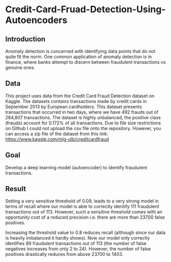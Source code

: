 # Credit-Card-Fruad-Detection-Using-Autoencoders

## Introduction

Anomaly detection is concerned with identifying data points that do not quite fit the norm. One common application of anomaly detection is in finance, where banks attempt to discern between fraudulent transactions vs genuine ones.

## Data  

This project uses data from the Credit Card Fraud Detection dataset on Kaggle. The datasets contains transactions made by credit cards in September 2013 by European cardholders.
This dataset presents transactions that occurred in two days, where we have 492 frauds out of 284,807 transactions. The dataset is highly unbalanced, the positive class (frauds) account for 0.172% of all transactions. Due to file size restrictions on Github I could not upload the csv file onto the repository. However, you can access a zip file of the dataset from this link:
 https://www.kaggle.com/mlg-ulb/creditcardfraud


## Goal

Develop a deep learning model (autoencoder) to identify fraudulent transactions.  

## Result

Setting a very sensitive threshold of 0.09, leads to a very strong model in terms of recall where our model is able to correctly identify 111 fraudulent transactions out of 113. However, such a sensitive threshold comes with an opportunity cost of a reduced precision i.e. there are more than 23700 false positives.

Increasing the threshold value to 0.8 reduces recall (although since our data is heavily imbalanced it hardly shows). Now our model only correctly identifies 89 fraudulent transactions out of 113 (the number of false negatives increases from only 2 to 24). However, the number of false positives drastically reduces from above 23700 to 1403.

